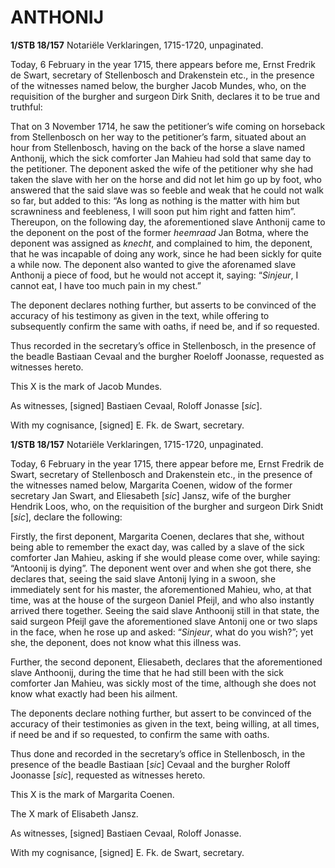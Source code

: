 # ANTHONIJ

**1/STB 18/157** Notariële Verklaringen, 1715-1720, unpaginated.

Today, 6 February in the year 1715, there appears before me, Ernst Fredrik de Swart, secretary of Stellenbosch and Drakenstein etc., in the presence of the witnesses named below, the burgher Jacob Mundes, who, on the requisition of the burgher and surgeon Dirk Snith, declares it to be true and truthful:

That on 3 November 1714, he saw the petitioner’s wife coming on horseback from Stellenbosch on her way to the petitioner’s farm, situated about an hour from Stellenbosch, having on the back of the horse a slave named Anthonij, which the sick comforter Jan Mahieu had sold that same day to the petitioner. The deponent asked the wife of the petitioner why she had taken the slave with her on the horse and did not let him go up by foot, who answered that the said slave was so feeble and weak that he could not walk so far, but added to this: “As long as nothing is the matter with him but scrawniness and feebleness, I will soon put him right and fatten him”. Thereupon, on the following day, the aforementioned slave Anthonij came to the deponent on the post of the former *heemraad* Jan Botma, where the deponent was assigned as *knecht*, and complained to him, the deponent, that he was incapable of doing any work, since he had been sickly for quite a while now. The deponent also wanted to give the aforenamed slave Anthonij a piece of food, but he would not accept it, saying: “*Sinjeur*, I cannot eat, I have too much pain in my chest.”

The deponent declares nothing further, but asserts to be convinced of the accuracy of his testimony as given in the text, while offering to subsequently confirm the same with oaths, if need be, and if so requested.

Thus recorded in the secretary’s office in Stellenbosch, in the presence of the beadle Bastiaan Cevaal and the burgher Roeloff Joonasse, requested as witnesses hereto.

This X is the mark of Jacob Mundes.

As witnesses, \[signed\] Bastiaen Cevaal, Roloff Jonasse \[*sic*\].

With my cognisance, \[signed\] E. Fk. de Swart, secretary.

**1/STB 18/157** Notariële Verklaringen, 1715-1720, unpaginated.

Today, 6 February in the year 1715, there appear before me, Ernst Fredrik de Swart, secretary of Stellenbosch and Drakenstein etc., in the presence of the witnesses named below, Margarita Coenen, widow of the former secretary Jan Swart, and Eliesabeth \[*sic*\] Jansz, wife of the burgher Hendrik Loos, who, on the requisition of the burgher and surgeon Dirk Snidt \[*sic*\], declare the following:

Firstly, the first deponent, Margarita Coenen, declares that she, without being able to remember the exact day, was called by a slave of the sick comforter Jan Mahieu, asking if she would please come over, while saying: “Antoonij is dying”. The deponent went over and when she got there, she declares that, seeing the said slave Antonij lying in a swoon, she immediately sent for his master, the aforementioned Mahieu, who, at that time, was at the house of the surgeon Daniel Pfeijl, and who also instantly arrived there together. Seeing the said slave Anthoonij still in that state, the said surgeon Pfeijl gave the aforementioned slave Antonij one or two slaps in the face, when he rose up and asked: “*Sinjeur*, what do you wish?”; yet she, the deponent, does not know what this illness was.

Further, the second deponent, Eliesabeth, declares that the aforementioned slave Anthoonij, during the time that he had still been with the sick comforter Jan Mahieu, was sickly most of the time, although she does not know what exactly had been his ailment.

The deponents declare nothing further, but assert to be convinced of the accuracy of their testimonies as given in the text, being willing, at all times, if need be and if so requested, to confirm the same with oaths.

Thus done and recorded in the secretary’s office in Stellenbosch, in the presence of the beadle Bastiaan \[*sic*\] Cevaal and the burgher Roloff Joonasse \[*sic*\], requested as witnesses hereto.

This X is the mark of Margarita Coenen.

The X mark of Elisabeth Jansz.

As witnesses, \[signed\] Bastiaen Cevaal, Roloff Jonasse.

With my cognisance, \[signed\] E. Fk. de Swart, secretary.